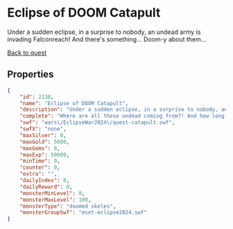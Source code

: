 # Eclipse of DOOM Catapult

Under a sudden eclipse, in a surprise to nobody, an undead army is invading Falconreach! And there's something... Doom-y about them...

[Back to quest](../quests.md)

## Properties

```json
{
    "id": 2138,
    "name": "Eclipse of DOOM Catapult",
    "description": "Under a sudden eclipse, in a surprise to nobody, an undead army is invading Falconreach! And there's something... Doom-y about them...",
    "complete": "Where are all these undead coming from?! And how long is this eclipse going to last?",
    "swf": "wars\/EclipseWar2024\/quest-catapult.swf",
    "swfX": "none",
    "maxSilver": 0,
    "maxGold": 5000,
    "maxGems": 0,
    "maxExp": 50000,
    "minTime": 0,
    "counter": 0,
    "extra": "",
    "dailyIndex": 0,
    "dailyReward": 0,
    "monsterMinLevel": 0,
    "monsterMaxLevel": 100,
    "monsterType": "doomed skeles",
    "monsterGroupSwf": "mset-eclipse2024.swf"
}
```

